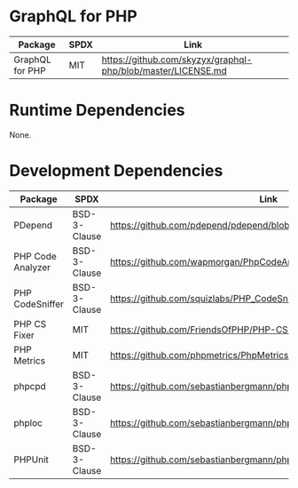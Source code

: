 # GraphQL for PHP

| Package | SPDX | Link |
| ------- | ---- | ---- |
| GraphQL for PHP | MIT | <https://github.com/skyzyx/graphql-php/blob/master/LICENSE.md> |

# Runtime Dependencies

None.

# Development Dependencies

| Package | SPDX | Link |
| ------- | ---- | ---- |
| PDepend | BSD-3-Clause | <https://github.com/pdepend/pdepend/blob/master/LICENSE> |
| PHP Code Analyzer | BSD-3-Clause | <https://github.com/wapmorgan/PhpCodeAnalyzer/blob/master/LICENSE.md> |
| PHP CodeSniffer | BSD-3-Clause | <https://github.com/squizlabs/PHP_CodeSniffer/blob/master/licence.txt> |
| PHP CS Fixer | MIT | <https://github.com/FriendsOfPHP/PHP-CS-Fixer/blob/master/LICENSE> |
| PHP Metrics | MIT | <https://github.com/phpmetrics/PhpMetrics/blob/master/LICENSE> |
| phpcpd | BSD-3-Clause | <https://github.com/sebastianbergmann/phpcpd/blob/master/LICENSE> |
| phploc | BSD-3-Clause | <https://github.com/sebastianbergmann/phploc/blob/master/LICENSE> |
| PHPUnit | BSD-3-Clause | <https://github.com/sebastianbergmann/phpunit/blob/master/LICENSE> |
